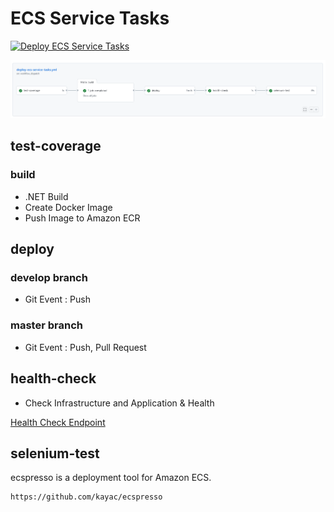 # ECS Service Tasks

[![Deploy ECS Service Tasks](https://github.com/stuartshay/AzureDevOpsKats/actions/workflows/deploy-ecs-service-tasks.yml/badge.svg)](https://github.com/stuartshay/AzureDevOpsKats/actions/workflows/deploy-ecs-service-tasks.yml)

![](../assets/ecs-service-workflow.png)

## test-coverage

### build

- .NET Build
- Create Docker Image
- Push Image to Amazon ECR

## deploy

### develop branch

- Git Event : Push

### master branch

- Git Event : Push, Pull Request

## health-check

- Check Infrastructure and Application & Health

[Health Check Endpoint](http://master-devops-1727857016.us-east-1.elb.amazonaws.com/health)

## selenium-test

ecspresso is a deployment tool for Amazon ECS.

```
https://github.com/kayac/ecspresso
```
